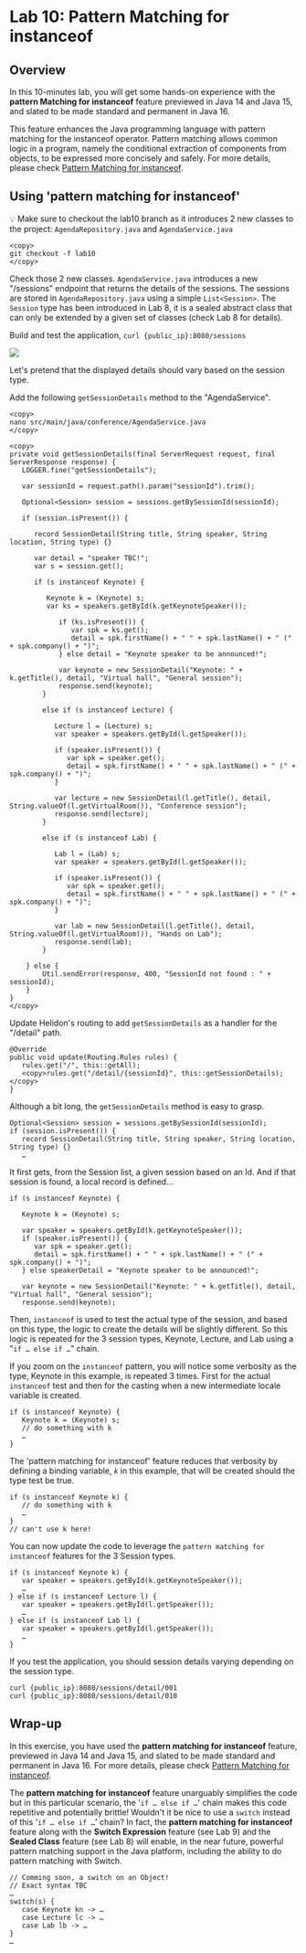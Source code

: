 # Lab 10: Pattern Matching for instanceof

## Overview

In this 10-minutes lab, you will get some hands-on experience with the **pattern Matching for instanceof** feature previewed in Java 14 and Java 15, and slated to be made standard and permanent in Java 16. 

This feature enhances the Java programming language with pattern matching for the instanceof operator. Pattern matching allows common logic in a program, namely the conditional extraction of components from objects, to be expressed more concisely and safely. For more details, please check [Pattern Matching for instanceof](https://openjdk.java.net/jeps/394).

## Using 'pattern matching for instanceof'

💡 Make sure to checkout the lab10 branch as it introduces 2 new classes to the project: `AgendaRepository.java` and `AgendaService.java`

```
<copy>
git checkout -f lab10
</copy>
```

Check those 2 new classes. `AgendaService.java` introduces a new "/sessions" endpoint that returns the details of the sessions. The sessions are stored in `AgendaRepository.java` using a simple `List<Session>`. The `Session` type has been introduced in Lab 8, it is a sealed abstract class that can only be extended by a given set of classes (check Lab 8 for details).

Build and test the application, `curl {public_ip}:8080/sessions`

![](./images/lab10-1.png " ")



Let's pretend that the displayed details should vary based on the session type.

Add the following `getSessionDetails` method to the "AgendaService".

```
<copy>
nano src/main/java/conference/AgendaService.java
</copy>
```

```
<copy>
private void getSessionDetails(final ServerRequest request, final ServerResponse response) {
   LOGGER.fine("getSessionDetails");

   var sessionId = request.path().param("sessionId").trim();

   Optional<Session> session = sessions.getBySessionId(sessionId);

   if (session.isPresent()) {

      record SessionDetail(String title, String speaker, String location, String type) {}

      var detail = "speaker TBC!";
      var s = session.get();

      if (s instanceof Keynote) {

         Keynote k = (Keynote) s;
         var ks = speakers.getById(k.getKeynoteSpeaker());

            if (ks.isPresent()) {
               var spk = ks.get();
               detail = spk.firstName() + " " + spk.lastName() + " (" + spk.company() + ")";
            } else detail = "Keynote speaker to be announced!";

            var keynote = new SessionDetail("Keynote: " + k.getTitle(), detail, "Virtual hall", "General session");
            response.send(keynote);
        }
		
		else if (s instanceof Lecture) {

           Lecture l = (Lecture) s;
           var speaker = speakers.getById(l.getSpeaker());

           if (speaker.isPresent()) {
              var spk = speaker.get();
              detail = spk.firstName() + " " + spk.lastName() + " (" + spk.company() + ")";
           }

           var lecture = new SessionDetail(l.getTitle(), detail, String.valueOf(l.getVirtualRoom()), "Conference session");
           response.send(lecture);
        }
		
		else if (s instanceof Lab) {

           Lab l = (Lab) s;
           var speaker = speakers.getById(l.getSpeaker());

           if (speaker.isPresent()) {
              var spk = speaker.get();
              detail = spk.firstName() + " " + spk.lastName() + " (" + spk.company() + ")";
           }

           var lab = new SessionDetail(l.getTitle(), detail, String.valueOf(l.getVirtualRoom()), "Hands on Lab");
           response.send(lab);
        }

    } else {
        Util.sendError(response, 400, "SessionId not found : " + sessionId);
    }
}
</copy>
```



Update Helidon's routing to add `getSessionDetails` as a handler for the "/detail" path.

```
@Override
public void update(Routing.Rules rules) {
   rules.get("/", this::getAll);
   <copy>rules.get("/detail/{sessionId}", this::getSessionDetails);</copy>
}
```

Although a bit long, the `getSessionDetails` method is easy to grasp. 


```
Optional<Session> session = sessions.getBySessionId(sessionId);
if (session.isPresent()) {
   record SessionDetail(String title, String speaker, String location, String type) {}
   …
```

It first gets, from the Session list, a given session based on an Id. And if that session is found, a local record is defined…

```
if (s instanceof Keynote) {

   Keynote k = (Keynote) s;

   var speaker = speakers.getById(k.getKeynoteSpeaker());
   if (speaker.isPresent()) {
      var spk = speaker.get();
      detail = spk.firstName() + " " + spk.lastName() + " (" + spk.company() + ")";
   } else speakerDetail = "Keynote speaker to be announced!";

   var keynote = new SessionDetail("Keynote: " + k.getTitle(), detail, "Virtual hall", "General session");
   response.send(keynote);
```

Then, `instanceof` is used to test the actual type of the session, and based on this type, the logic to create the details will be slightly different. So this logic is repeated for the 3 session types, Keynote, Lecture, and Lab using a "`if … else if …`" chain.

If you zoom on the `instanceof` pattern, you will notice some verbosity as the type, Keynote in this example, is repeated 3 times. First for the actual `instanceof` test and then for the casting when a new intermediate locale variable is created.

```
if (s instanceof Keynote) {
   Keynote k = (Keynote) s;
   // do something with k
   …
}
```

The 'pattern matching for instanceof' feature reduces that verbosity by defining a binding variable, _`k`_ in this example, that will be created should the type test be true.

```
if (s instanceof Keynote k) {
   // do something with k
   …
}
// can't use k here!
```

You can now update the code to leverage the `pattern matching for instanceof` features for the 3 Session types.

```
if (s instanceof Keynote k) {
   var speaker = speakers.getById(k.getKeynoteSpeaker());
   …
} else if (s instanceof Lecture l) {
   var speaker = speakers.getById(l.getSpeaker());
   …
} else if (s instanceof Lab l) {
   var speaker = speakers.getById(l.getSpeaker());
   …
}
```

If you test the application, you should session details varying depending on the session type.

```
curl {public_ip}:8080/sessions/detail/001
curl {public_ip}:8080/sessions/detail/010
```


## Wrap-up

In this exercise, you have used the **pattern matching for instanceof** feature, previewed in Java 14 and Java 15, and slated to be made standard and permanent in Java 16. For more details, please check [Pattern Matching for instanceof](https://openjdk.java.net/jeps/394).

The **pattern matching for instanceof** feature unarguably simplifies the code but in this particular scenario, the '`if … else if …`' chain makes this code repetitive and potentially brittle! Wouldn't it be nice to use a `switch` instead of this '`if … else if …`' chain?  In fact, the **pattern matching for instanceof** feature along with the **Switch Expression** feature (see Lab 9) and the **Sealed Class** feature (see Lab 8) will enable, in the near future, powerful pattern matching support in the Java platform, including the ability to do pattern matching with Switch.


```
// Comming soon, a switch on an Object!
// Exact syntax TBC
…
switch(s) {  
   case Keynote kn -> …
   case Lecture lc -> …
   case Lab lb -> …
}
…
```

